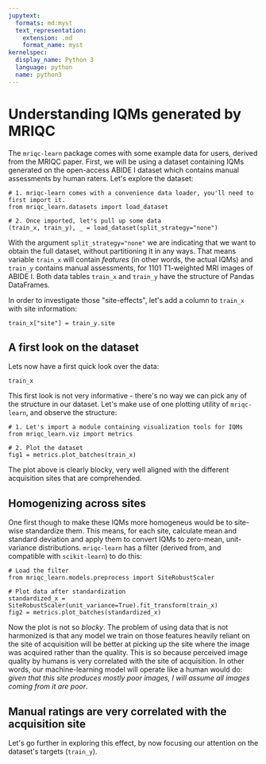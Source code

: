 ```yaml
---
jupytext:
  formats: md:myst
  text_representation:
    extension: .md
    format_name: myst
kernelspec:
  display_name: Python 3
  language: python
  name: python3
---
```


# Understanding IQMs generated by MRIQC

The `mriqc-learn` package comes with some example data for users, derived from the MRIQC paper.
First, we will be using a dataset containing IQMs generated on the open-access ABIDE I dataset which contains manual assessments by human raters.
Let's explore the dataset:

```{code-cell} python
# 1. mriqc-learn comes with a convenience data loader, you'll need to first import it.
from mriqc_learn.datasets import load_dataset

# 2. Once imported, let's pull up some data
(train_x, train_y), _ = load_dataset(split_strategy="none")
```

With the argument `split_strategy="none"` we are indicating that we want to obtain the full dataset, without partitioning it in any ways.
That means variable `train_x` will contain *features* (in other words, the actual IQMs) and `train_y` contains manual assessments, for 1101 T1-weighted MRI images of ABIDE I.
Both data tables `train_x` and `train_y` have the structure of Pandas DataFrames.

In order to investigate those "site-effects", let's add a column to `train_x` with site information:

```{code-cell} python
train_x["site"] = train_y.site
```

## A first look on the dataset
Lets now have a first quick look over the data:

```{code-cell} python
train_x
```

This first look is not very informative - there's no way we can pick any of the structure in our dataset.
Let's make use of one plotting utility of `mriqc-learn`, and observe the structure:

```{code-cell} python
# 1. Let's import a module containing visualization tools for IQMs
from mriqc_learn.viz import metrics

# 2. Plot the dataset
fig1 = metrics.plot_batches(train_x)
```

The plot above is clearly blocky, very well aligned with the different acquisition sites that are comprehended.

## Homogenizing across sites

One first though to make these IQMs more homogeneus would be to site-wise standardize them.
This means, for each site, calculate mean and standard deviation and apply them to convert IQMs to zero-mean, unit-variance distributions.
`mriqc-learn` has a filter (derived from, and compatible with `scikit-learn`) to do this:

```{code-cell} python
# Load the filter
from mriqc_learn.models.preprocess import SiteRobustScaler

# Plot data after standardization
standardized_x = SiteRobustScaler(unit_variance=True).fit_transform(train_x)
fig2 = metrics.plot_batches(standardized_x)
```

Now the plot is not so *blocky*.
The problem of using data that is not harmonized is that any model we train on those features heavily reliant on the site of acquisition will be better at picking up the site where the image was acquired rather than the quality.
This is so because perceived image quality by humans is very correlated with the site of acquisition.
In other words, our machine-learning model will operate like a human would do: *given that this site produces mostly poor images, I will assume all images coming from it are poor*.


## Manual ratings are very correlated with the acquisition site
Let's go further in exploring this effect, by now focusing our attention on the dataset's targets (`train_y`).

